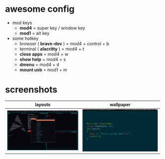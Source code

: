 # awesome config

- mod keys
  - **mod4** = super key / window key
  - **mod1** = alt key
- some hotkey
  - browser ( **brave-dev** ) = mod4 + control + b
  - terminal ( **alacritty** ) = mod4 + t
  - **close apps** = mod4 + w
  - **show help** = mod4 + s
  - **dmenu** = mod4 + d
  - **mount usb** = mod1 + m

# screenshots

|                       layouts                       |                        wallpaper                        |
| :-------------------------------------------------: | :-----------------------------------------------------: |
| ![screenshots/layouts.png](screenshots/layouts.png) | ![screenshots/wallpaper.png](screenshots/wallpaper.png) |
